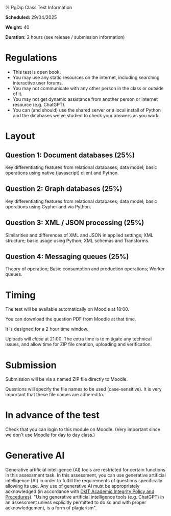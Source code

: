 % PgDip Class Test Information

**Scheduled:** 29/04/2025

**Weight:** 40

**Duration:** 2 hours (see release / submission information)


# Regulations

- This test is open book.
- You may use any static resources on the internet, including searching interactive user forums.
- You may not communicate with any other person in the class or outside of it.
- You may not get dynamic assistance from another person or internet resource (e.g. ChatGPT). 
- You can (and should) use the shared server or a local install of Python and the databases we've studied to check your answers as you work. 


# Layout

## Question 1: Document databases (25%)

Key differentiating features from relational databases; data model; basic operations using native (javascript) client and Python. 


## Question 2: Graph databases (25%)

Key differentiating features from relational databases; data model; basic operations using Cypher and via Python. 


## Question 3: XML / JSON processing (25%)

Similarities and differences of XML and JSON in applied settings; XML structure; basic usage using Python; XML schemas and Transforms. 


## Question 4: Messaging queues (25%)

Theory of operation; Basic consumption and production operations; Worker queues.


# Timing

The test will be available automatically on Moodle at 18:00.

You can download the question PDF from Moodle at that time.

It is designed for a 2 hour time window.

Uploads will *close* at 21:00.
The extra time is to mitigate any technical issues, and allow time for ZIP file creation, uploading and verification.



# Submission

Submission will be via a named ZIP file directly to Moodle.

Questions will specify the file names to be used (case-sensitive).
It is very important that these file names are adhered to. 


# In advance of the test

Check that you can login to this module on Moodle.
(Very important since we don't use Moodle for day to day class.)


# Generative AI

Generative artificial intelligence (AI) tools are restricted for certain functions in this assessment task.
In this assessment, you can use generative artificial intelligence (AI) in order to fulfill the requirements of questions specifically allowing its use.
Any use of generative AI must be appropriately acknowledged (in accordance with [DkIT Academic Integrity Policy and Procedures](https://www.dkit.ie/about-dkit/policies-andguidelines/academic-policies.html)).
"Using generative artificial intelligence tools (e.g. ChatGPT) in an assessment unless explicitly permitted to do so and with proper acknowledgement, is a form of plagiarism".


